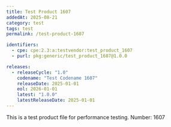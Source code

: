 ```yaml
---
title: Test Product 1607
addedAt: 2025-08-21
category: test
tags: test
permalink: /test-product-1607

identifiers:
  - cpe: cpe:2.3:a:testvendor:test_product_1607
  - purl: pkg:generic/test_product_1607@1.0.0

releases:
  - releaseCycle: "1.0"
    codename: "Test Codename 1607"
    releaseDate: 2025-01-01
    eol: 2026-01-01
    latest: "1.0.0"
    latestReleaseDate: 2025-01-01
---
```


This is a test product file for performance testing. Number: 1607
